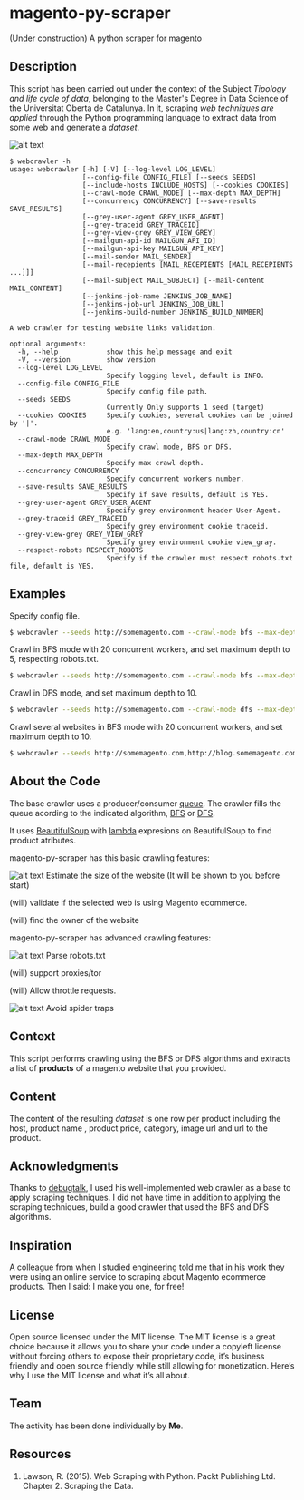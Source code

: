 # magento-py-scraper
(Under construction) A python scraper for magento

## Description

This script has been carried out under the context of the Subject _Tipology and life cycle of data_, belonging to the Master's Degree in Data Science of the Universitat Oberta de Catalunya. In it, scraping _web techniques are applied_ through the Python programming language to extract data from some web and generate a _dataset_.

![alt text](https://github.com/hectorherranz91/magento-py-scraper/blob/master/mscraper/scraper.png?raw=true "Dataset")


```text
$ webcrawler -h
usage: webcrawler [-h] [-V] [--log-level LOG_LEVEL]
                  [--config-file CONFIG_FILE] [--seeds SEEDS]
                  [--include-hosts INCLUDE_HOSTS] [--cookies COOKIES]
                  [--crawl-mode CRAWL_MODE] [--max-depth MAX_DEPTH]
                  [--concurrency CONCURRENCY] [--save-results SAVE_RESULTS]
                  [--grey-user-agent GREY_USER_AGENT]
                  [--grey-traceid GREY_TRACEID]
                  [--grey-view-grey GREY_VIEW_GREY]
                  [--mailgun-api-id MAILGUN_API_ID]
                  [--mailgun-api-key MAILGUN_API_KEY]
                  [--mail-sender MAIL_SENDER]
                  [--mail-recepients [MAIL_RECEPIENTS [MAIL_RECEPIENTS ...]]]
                  [--mail-subject MAIL_SUBJECT] [--mail-content MAIL_CONTENT]
                  [--jenkins-job-name JENKINS_JOB_NAME]
                  [--jenkins-job-url JENKINS_JOB_URL]
                  [--jenkins-build-number JENKINS_BUILD_NUMBER]

A web crawler for testing website links validation.

optional arguments:
  -h, --help            show this help message and exit
  -V, --version         show version
  --log-level LOG_LEVEL
                        Specify logging level, default is INFO.
  --config-file CONFIG_FILE
                        Specify config file path.
  --seeds SEEDS         
                        Currently Only supports 1 seed (target)
  --cookies COOKIES     Specify cookies, several cookies can be joined by '|'.
                        e.g. 'lang:en,country:us|lang:zh,country:cn'
  --crawl-mode CRAWL_MODE
                        Specify crawl mode, BFS or DFS.
  --max-depth MAX_DEPTH
                        Specify max crawl depth.
  --concurrency CONCURRENCY
                        Specify concurrent workers number.
  --save-results SAVE_RESULTS
                        Specify if save results, default is YES.
  --grey-user-agent GREY_USER_AGENT
                        Specify grey environment header User-Agent.
  --grey-traceid GREY_TRACEID
                        Specify grey environment cookie traceid.
  --grey-view-grey GREY_VIEW_GREY
                        Specify grey environment cookie view_gray.
  --respect-robots RESPECT_ROBOTS
                        Specify if the crawler must respect robots.txt file, default is YES.
```

## Examples

Specify config file.

```bash
$ webcrawler --seeds http://somemagento.com --crawl-mode bfs --max-depth 5 --config-file path/to/config.yml
```

Crawl in BFS mode with 20 concurrent workers, and set maximum depth to 5, respecting robots.txt.

```bash
$ webcrawler --seeds http://somemagento.com --crawl-mode bfs --max-depth 5 --concurrency 20 --respect-robots true
```

Crawl in DFS mode, and set maximum depth to 10.

```bash
$ webcrawler --seeds http://somemagento.com --crawl-mode dfs --max-depth 10
```

Crawl several websites in BFS mode with 20 concurrent workers, and set maximum depth to 10.

```bash
$ webcrawler --seeds http://somemagento.com,http://blog.somemagento.com --crawl-mode bfs --max-depth 10 --concurrency 20
```
## About the Code

The base crawler uses a producer/consumer [queue](https://docs.python.org/2/library/queue.html). The crawler fills the queue acording to the indicated algorithm, [BFS](https://en.wikipedia.org/wiki/Breadth-first_search) or [DFS](https://en.wikipedia.org/wiki/Depth-first_search).

It uses [BeautifulSoup](https://www.crummy.com/software/BeautifulSoup/bs4/doc/) with [lambda](https://www.python-course.eu/lambda.php) expresions on BeautifulSoup to find product atributes.

magento-py-scraper has this basic crawling features:

![alt text](https://github.com/iconic/open-iconic/blob/master/png/check-2x.png "Done") Estimate the size of the website (It will be shown to you before start)

(will) validate if the selected web is using Magento ecommerce.

(will) find the owner of the website


magento-py-scraper has advanced crawling features:

![alt text](https://github.com/iconic/open-iconic/blob/master/png/check-2x.png "Done") Parse robots.txt

(will) support proxies/tor

(will) Allow throttle requests.

![alt text](https://github.com/iconic/open-iconic/blob/master/png/check-2x.png "Done") Avoid spider traps


## Context

This script performs crawling using the BFS or DFS algorithms and extracts a list of **products** of a magento website that you provided.


## Content

The content of the resulting _dataset_ is one row per product including the host, product name , product price, category, image url and url to the product.


## Acknowledgments

Thanks to [debugtalk](https://github.com/debugtalk/WebCrawler), I used his well-implemented web crawler as a base to apply scraping techniques. I did not have time in addition to applying the scraping techniques, build a good crawler that used the BFS and DFS algorithms. 


## Inspiration

A colleague from when I studied engineering told me that in his work they were using an online service to scraping about Magento ecommerce products. Then I said: I make you one, for free!


## License

Open source licensed under the MIT license.
The MIT license is a great choice because it allows you to share your code under a copyleft license without forcing others to expose their proprietary code, it’s business friendly and open source friendly while still allowing for monetization. Here’s why I use the MIT license and what it’s all about.


## Team

The activity has been done individually by **Me**.


## Resources

1. Lawson, R. (2015). Web Scraping with Python. Packt Publishing Ltd. Chapter 2. Scraping the Data.
